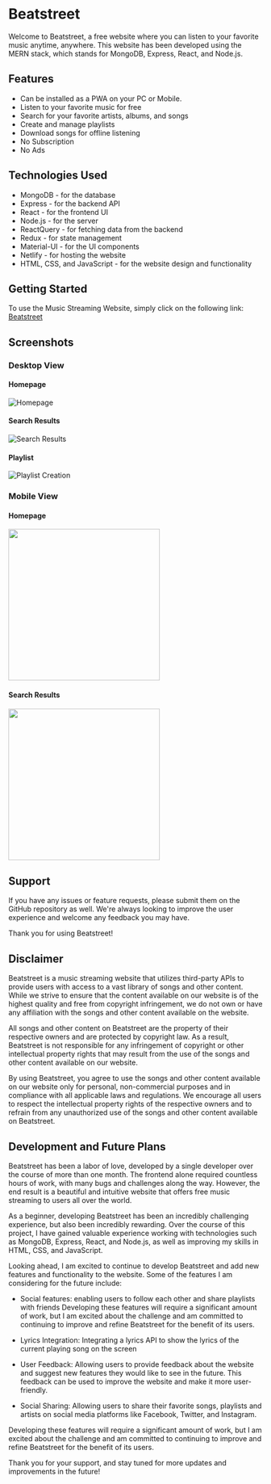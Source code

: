 # Beatstreet

Welcome to Beatstreet, a free website where you can listen to your favorite music anytime, anywhere. This website has been developed using the MERN stack, which stands for MongoDB, Express, React, and Node.js.

## Features

- Can be installed as a PWA on your PC or Mobile.
- Listen to your favorite music for free
- Search for your favorite artists, albums, and songs
- Create and manage playlists
- Download songs for offline listening
- No Subscription
- No Ads

## Technologies Used

- MongoDB - for the database
- Express - for the backend API
- React - for the frontend UI
- Node.js - for the server
- ReactQuery - for fetching data from the backend
- Redux - for state management
- Material-UI - for the UI components
- Netlify - for hosting the website
- HTML, CSS, and JavaScript - for the website design and functionality

## Getting Started

To use the Music Streaming Website, simply click on the following link: [Beatstreet](https://full-stack-movie-website.vercel.app/)

## Screenshots

### Desktop View

#### Homepage

![Homepage](public/images/DesktopHomepageSS.png)

#### Search Results

![Search Results](public/images/DesktopSearchresult.png)

#### Playlist

![Playlist Creation](public/images/DesktopPlaylist.png)

### Mobile View

#### Homepage

<img src="public/images/MobileHomepage.png" width="300">

#### Search Results

<img src="public/images/MobileSearch.png" width="300">

## Support

If you have any issues or feature requests, please submit them on the GitHub repository as well. We're always looking to improve the user experience and welcome any feedback you may have.

Thank you for using Beatstreet!

## Disclaimer

Beatstreet is a music streaming website that utilizes third-party APIs to provide users with access to a vast library of songs and other content. While we strive to ensure that the content available on our website is of the highest quality and free from copyright infringement, we do not own or have any affiliation with the songs and other content available on the website.

All songs and other content on Beatstreet are the property of their respective owners and are protected by copyright law. As a result, Beatstreet is not responsible for any infringement of copyright or other intellectual property rights that may result from the use of the songs and other content available on our website.

By using Beatstreet, you agree to use the songs and other content available on our website only for personal, non-commercial purposes and in compliance with all applicable laws and regulations. We encourage all users to respect the intellectual property rights of the respective owners and to refrain from any unauthorized use of the songs and other content available on Beatstreet.

## Development and Future Plans

Beatstreet has been a labor of love, developed by a single developer over the course of more than one month. The frontend alone required countless hours of work, with many bugs and challenges along the way. However, the end result is a beautiful and intuitive website that offers free music streaming to users all over the world.

As a beginner, developing Beatstreet has been an incredibly challenging experience, but also been incredibly rewarding. Over the course of this project, I have gained valuable experience working with technologies such as MongoDB, Express, React, and Node.js, as well as improving my skills in HTML, CSS, and JavaScript.

Looking ahead, I am excited to continue to develop Beatstreet and add new features and functionality to the website. Some of the features I am considering for the future include:

- Social features: enabling users to follow each other and share playlists with friends
  Developing these features will require a significant amount of work, but I am excited about the challenge and am committed to continuing to improve and refine Beatstreet for the benefit of its users.

- Lyrics Integration: Integrating a lyrics API to show the lyrics of the current playing song on the screen

- User Feedback: Allowing users to provide feedback about the website and suggest new features they would like to see in the future. This feedback can be used to improve the website and make it more user-friendly.

- Social Sharing: Allowing users to share their favorite songs, playlists and artists on social media platforms like Facebook, Twitter, and Instagram.

Developing these features will require a significant amount of work, but I am excited about the challenge and am committed to continuing to improve and refine Beatstreet for the benefit of its users.

Thank you for your support, and stay tuned for more updates and improvements in the future!
